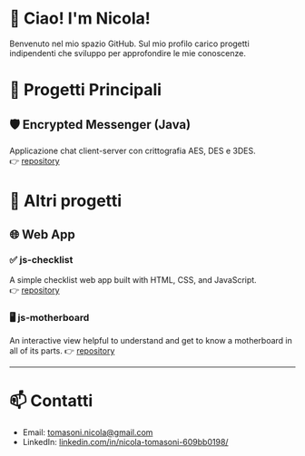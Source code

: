 # 👋 Ciao! I'm Nicola!
Benvenuto nel mio spazio GitHub. Sul mio profilo carico progetti indipendenti che sviluppo per approfondire le mie conoscenze.

# 🔧 Progetti Principali

## 🛡️ Encrypted Messenger (Java)
Applicazione chat client-server con crittografia AES, DES e 3DES.  
👉 [repository](https://github.com/andrea97/encrypted-messenger-java)

# 🔧 Altri progetti

## 🌐 Web App

### ✅ js-checklist
A simple checklist web app built with HTML, CSS, and JavaScript.  
👉 [repository](https://github.com/Shalafi01/js-checklist)

### 🖥️ js-motherboard
An interactive view helpful to understand and get to know a motherboard in all of its parts.
👉 [repository](https://github.com/Shalafi01/js-motherboard)

---

# 📫 Contatti

- Email: tomasoni.nicola@gmail.com
- LinkedIn: [linkedin.com/in/nicola-tomasoni-609bb0198/](https://www.linkedin.com/in/nicola-tomasoni-609bb0198/)
